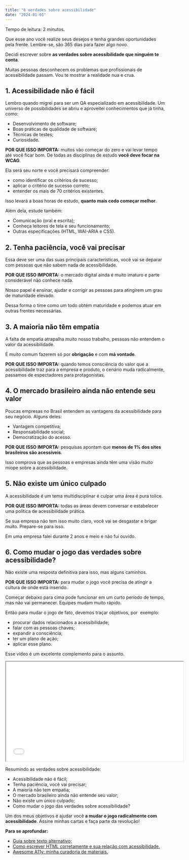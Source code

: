 ```yaml
---
title: "6 verdades sobre acessibilidade"
date: "2024-01-01"
---
```


Tempo de leitura: 2 minutos.

Que esse ano você realize seus desejos e tenha grandes oportunidades pela frente. Lembre-se, são 365 dias para fazer algo novo.

Decidi escrever sobre **as verdades sobre acessibilidade que ninguém te conta**.

Muitas pessoas desconhecem os problemas que profissionais de acessibilidade passam. Vou te mostrar a realidade nua e crua.

## 1\. Acessibilidade não é fácil

Lembro quando migrei para ser um QA especializado em acessibilidade. Um universo de possibilidades se abriu e aproveitei conhecimentos que já tinha, como:

- Desenvolvimento de software;
- Boas práticas de qualidade de software;
- Técnicas de testes;
- Curiosidade.

**POR QUE ISSO IMPORTA:** muitos vão começar do zero e vai levar tempo até você ficar bom. De todas as disciplinas de estudo **você deve focar na WCAG**.

Ela será seu norte e você precisará compreender:

- como identificar os critérios de sucesso;
- aplicar o critério de sucesso correto;
- entender os mais de 70 critérios existentes.

Isso levará a boas horas de estudo, **quanto mais cedo começar melhor**.

Além dela, estude também:

- Comunicação (oral e escrita);
- Conheça leitores de tela e seu funcionamento;
- Outras especificações (HTML, WAI-ARIA e CSS).

## 2\. Tenha paciência, você vai precisar

Essa deve ser uma das suas principais características, você vai se deparar com pessoas que não sabem nada de acessibilidade.

**POR QUE ISSO IMPORTA:** o mercado digital ainda é muito imaturo e parte considerável não conhece nada.

Nosso papel é ensinar, ajudar e corrigir as pessoas para atingirem um grau de maturidade elevado.

Dessa forma o time como um todo obtém maturidade e podemos atuar em outras frentes necessárias.

## 3\. A maioria não têm empatia

A falta de empatia atrapalha muito nosso trabalho, pessoas não entendem o valor da acessibilidade.

É muito comum fazerem só por **obrigação** e com **má vontade**.

**POR QUE ISSO IMPORTA:** quando temos consciência do valor que a acessibilidade traz para a empresa e produto, o cenário muda radicalmente, passamos de espectadores para protagonistas.

## 4\. O mercado brasileiro ainda não entende seu valor

Poucas empresas no Brasil entendem as vantagens da acessibilidade para seu negócio. Alguns deles:

- Vantagem competitiva;
- Responsabilidade social;
- Democratização do acesso.

**POR QUE ISSO IMPORTA:** pesquisas apontam que **menos de 1% dos sites brasileiros são acessíveis**.

Isso comprova que as pessoas e empresas ainda têm uma visão muito míope sobre a acessibilidade.

## 5\. Não existe um único culpado

A acessibilidade é um tema multidisciplinar é culpar uma área é pura tolice.

**POR QUE ISSO IMPORTA:** todas as áreas devem conversar e estabelecer uma política de acessibilidade prática.

Se sua empresa não tem isso muito claro, você vai se desgastar e brigar muito. Prepare-se para isso.

Em uma empresa falei durante 2 anos e meio e não fui ouvido.

## 6\. Como mudar o jogo das verdades sobre acessibilidade?

Não existe uma resposta definitiva para isso, mas alguns caminhos.

**POR QUE ISSO IMPORTA:** para mudar o jogo você precisa de atingir a cultura de onde está inserido.

Começar debaixo para cima pode funcionar em um curto período de tempo, mas não vai permanecer. Equipes mudam muito rápido.

Então para mudar o jogo de fato, devemos traçar objetivos, por  exemplo:

- procurar dados relacionados a acessibilidade;
- falar com as pessoas chaves;
- expandir a consciência;
- ter um plano de ação;
- aplicar esse plano.

Esse vídeo é um excelente complemento para o assunto.

<iframe src="//www.youtube.com/embed/9wqT2wS4kNM?ab_channel=CampusPartyBrasil" width="560" height="314" allowfullscreen="allowfullscreen" data-mce-fragment="1"></iframe>

Resumindo as verdades sobre acessibilidade:

- Acessibilidade não é fácil;
- Tenha paciência, você vai precisar;
- A maioria não tem empatia;
- O mercado brasileiro ainda não entende seu valor;
- Não existe um único culpado;
- Como mudar o jogo das verdades sobre acessibilidade?

Um dos meus objetivos é ajudar você **a mudar o jogo radicalmente com acessibilidade**. Assine minhas cartas e faça parte da revolução!

**Para se aprofundar:**

- [Guia sobre texto alternativo;](https://brunopulis.com/texto-alternativo-o-guia-definitivo/)
- [Como escrever HTML corretamente e sua relação com acessibilidade.](https://brunopulis.com/repensando-sobre-o-html/)
- [Awesome A11y: minha curadoria de materiais.](https://github.com/brunopulis/awesome-a11y)
